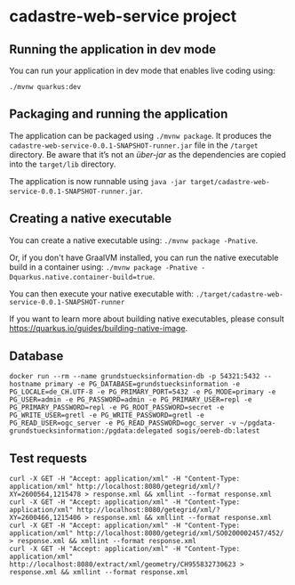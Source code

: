 # cadastre-web-service project

## Running the application in dev mode

You can run your application in dev mode that enables live coding using:
```
./mvnw quarkus:dev
```

## Packaging and running the application

The application can be packaged using `./mvnw package`.
It produces the `cadastre-web-service-0.0.1-SNAPSHOT-runner.jar` file in the `/target` directory.
Be aware that it’s not an _über-jar_ as the dependencies are copied into the `target/lib` directory.

The application is now runnable using `java -jar target/cadastre-web-service-0.0.1-SNAPSHOT-runner.jar`.

## Creating a native executable

You can create a native executable using: `./mvnw package -Pnative`.

Or, if you don't have GraalVM installed, you can run the native executable build in a container using: `./mvnw package -Pnative -Dquarkus.native.container-build=true`.

You can then execute your native executable with: `./target/cadastre-web-service-0.0.1-SNAPSHOT-runner`

If you want to learn more about building native executables, please consult https://quarkus.io/guides/building-native-image.

## Database

```
docker run --rm --name grundstuecksinformation-db -p 54321:5432 --hostname primary -e PG_DATABASE=grundstuecksinformation -e PG_LOCALE=de_CH.UTF-8 -e PG_PRIMARY_PORT=5432 -e PG_MODE=primary -e PG_USER=admin -e PG_PASSWORD=admin -e PG_PRIMARY_USER=repl -e PG_PRIMARY_PASSWORD=repl -e PG_ROOT_PASSWORD=secret -e PG_WRITE_USER=gretl -e PG_WRITE_PASSWORD=gretl -e PG_READ_USER=ogc_server -e PG_READ_PASSWORD=ogc_server -v ~/pgdata-grundstuecksinformation:/pgdata:delegated sogis/oereb-db:latest
```

## Test requests
```
curl -X GET -H "Accept: application/xml" -H "Content-Type: application/xml" http://localhost:8080/getegrid/xml/?XY=2600564,1215478 > response.xml && xmllint --format response.xml
curl -X GET -H "Accept: application/xml" -H "Content-Type: application/xml" http://localhost:8080/getegrid/xml/?XY=2600466,1215406 > response.xml && xmllint --format response.xml
curl -X GET -H "Accept: application/xml" -H "Content-Type: application/xml" http://localhost:8080/getegrid/xml/SO0200002457/452/ > response.xml && xmllint --format response.xml
curl -X GET -H "Accept: application/xml" -H "Content-Type: application/xml" http://localhost:8080/extract/xml/geometry/CH955832730623 > response.xml && xmllint --format response.xml

```